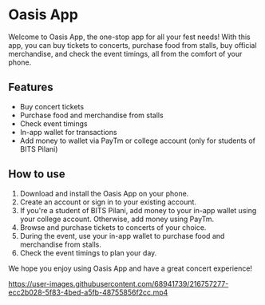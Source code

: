 # Oasis App

Welcome to Oasis App, the one-stop app for all your fest needs! With this app, you can buy tickets to concerts, purchase food from stalls, buy official merchandise, and check the event timings, all from the comfort of your phone.

## Features
- Buy concert tickets
- Purchase food and merchandise from stalls
- Check event timings
- In-app wallet for transactions
- Add money to wallet via PayTm or college account (only for students of BITS Pilani)

## How to use
1. Download and install the Oasis App on your phone.
2. Create an account or sign in to your existing account.
3. If you're a student of BITS Pilani, add money to your in-app wallet using your        college account. Otherwise, add money using PayTm.
4. Browse and purchase tickets to concerts of your choice.
5. During the event, use your in-app wallet to purchase food and merchandise from stalls.
6. Check the event timings to plan your day.

We hope you enjoy using Oasis App and have a great concert experience!



https://user-images.githubusercontent.com/68941739/216757277-ecc2b028-5f83-4bed-a5fb-48755856f2cc.mp4

